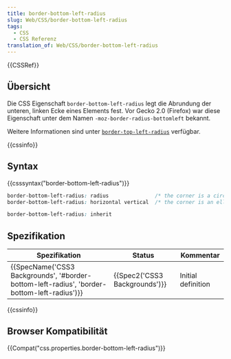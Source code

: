 ```yaml
---
title: border-bottom-left-radius
slug: Web/CSS/border-bottom-left-radius
tags:
  - CSS
  - CSS Referenz
translation_of: Web/CSS/border-bottom-left-radius
---
```

{{CSSRef}}

## Übersicht

Die CSS Eigenschaft `border-bottom-left-radius` legt die Abrundung der unteren, linken Ecke eines Elements fest. Vor Gecko 2.0 (Firefox) war diese Eigenschaft unter dem Namen `-moz-border-radius-bottomleft` bekannt.

Weitere Informationen sind unter [`border-top-left-radius`](/de/CSS/border-top-left-radius "de/CSS/border-top-left-radius") verfügbar.

{{cssinfo}}

## Syntax

{{csssyntax("border-bottom-left-radius")}}

```css
border-bottom-left-radius: radius               /* the corner is a circle    */  E.g. border-bottom-left-radius: 3px
border-bottom-left-radius: horizontal vertical  /* the corner is an ellipsis */  E.g. border-bottom-left-radius: 0.5em 1em

border-bottom-left-radius: inherit
```

## Spezifikation

| Spezifikation                                                                                                            | Status                                   | Kommentar          |
| ------------------------------------------------------------------------------------------------------------------------ | ---------------------------------------- | ------------------ |
| {{SpecName('CSS3 Backgrounds', '#border-bottom-left-radius', 'border-bottom-left-radius')}} | {{Spec2('CSS3 Backgrounds')}} | Initial definition |

{{cssinfo}}

## Browser Kompatibilität

{{Compat("css.properties.border-bottom-left-radius")}}
